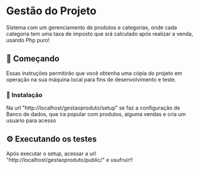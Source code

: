# Gestão do Projeto

Sistema com um gerenciamento de produtos e categorias, onde cada categoria tem uma taxa de imposto que srá calculado após realizar a venda, usando Php puro!

## 🚀 Começando

Essas instruções permitirão que você obtenha uma cópia do projeto em operação na sua máquina local para fins de desenvolvimento e teste.


### 🔧 Instalação

Na url "http://localhost/gestaoproduto/setup" se faz a configuração de Banco de dados, que ira popular com produtos, alguma vendas e cria um usuario para acesso

## ⚙️ Executando os testes

Após executar o setup, acessar a url "http://localhost/gestaoproduto/public/" e usufruir!!


